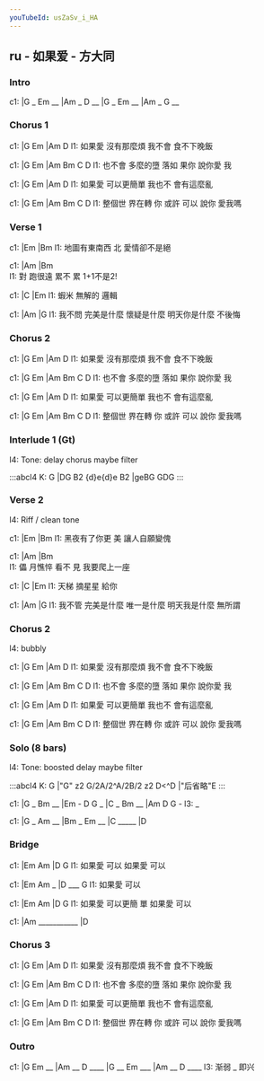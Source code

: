 ```yaml
---
youTubeId: usZaSv_i_HA
---
```


## ru - 如果爱 - 方大同

### Intro

c1: |G _ Em __ |Am _ D __ |G _ Em __ |Am _ G __

### Chorus 1

c1: |G       Em        |Am      D
l1:   如果愛 沒有那麼煩  我不會 食不下晚飯

c1: |G       Em      |Am   Bm   C      D
l1:   也不會 多麼的墮 落如 果你 說你愛 我

c1: |G       Em        |Am      D
l1:   如果愛 可以更簡單  我也不 會有這麼亂

c1: |G       Em       |Am   Bm   C    D
l1:   整個世 界在轉 你 或許 可以 說你 愛我嗎

### Verse 1

c1: |Em            |Bm
l1:    地圖有東南西 北 愛情卻不是絕

c1: |Am            |Bm          
l1:  對 跑很遠 累不 累 1+1不是2!

c1: |C          |Em
l1:  蝦米 無解的 邏輯

c1:       |Am                   |G
l1: 我不問 完美是什麼 懷疑是什麼 明天你是什麼 不後悔

### Chorus 2

c1: |G       Em        |Am      D
l1:   如果愛 沒有那麼煩  我不會 食不下晚飯

c1: |G       Em      |Am   Bm   C      D
l1:   也不會 多麼的墮 落如 果你 說你愛 我

c1: |G       Em        |Am      D
l1:   如果愛 可以更簡單  我也不 會有這麼亂

c1: |G       Em       |Am   Bm   C    D
l1:   整個世 界在轉 你 或許 可以 說你 愛我嗎

### Interlude 1 (Gt)

l4: Tone: delay chorus maybe filter

:::abcl4
K: G
|DG B2 {d}e{d}e B2 |geBG GDG
:::

### Verse 2

l4: Riff / clean tone

c1: |Em            |Bm
l1:    黑夜有了你更 美 讓人自願變傀

c1: |Am            |Bm          
l1:  儡 月憔悴 看不 見 我要爬上一座

c1: |C          |Em
l1:  天梯 摘星星 給你

c1:       |Am                   |G
l1: 我不管 完美是什麼 唯一是什麼 明天我是什麼 無所謂

### Chorus 2

l4: bubbly

c1: |G       Em        |Am      D
l1:   如果愛 沒有那麼煩  我不會 食不下晚飯

c1: |G       Em      |Am   Bm   C      D
l1:   也不會 多麼的墮 落如 果你 說你愛 我

c1: |G       Em        |Am      D
l1:   如果愛 可以更簡單  我也不 會有這麼亂

c1: |G       Em       |Am   Bm   C    D
l1:   整個世 界在轉 你 或許 可以 說你 愛我嗎

### Solo (8 bars)

l4: Tone: boosted delay maybe filter

:::abcl4
K: G
|"G" z2 G/2A/2^A/2B/2 z2 D<^D |"后省略"E 
:::

c1: |G _ Bm __ |Em - D G _ |C _ Bm __ |Am D G -
l3:  _

c1: |G _ Am __ |Bm _ Em __ |C _____ |D

### Bridge

c1: |Em      Am  |D       G
l1:   如果愛 可以  如果愛 可以

c1: |Em      Am  _ |D   ___    G
l1:   如果愛 可以

c1: |Em      Am      |D         G
l1:   如果愛 可以更簡 單 如果愛 可以 

c1: |Am  ___________ |D

### Chorus 3

c1: |G       Em        |Am      D
l1:   如果愛 沒有那麼煩  我不會 食不下晚飯

c1: |G       Em      |Am   Bm   C      D
l1:   也不會 多麼的墮 落如 果你 說你愛 我

c1: |G       Em        |Am      D
l1:   如果愛 可以更簡單  我也不 會有這麼亂

c1: |G       Em       |Am   Bm   C    D
l1:   整個世 界在轉 你 或許 可以 說你 愛我嗎

### Outro

c1: |G      Em  __ |Am __ D ____ |G __ Em ___ |Am __ D ____ 
l3:  渐弱 _ 即兴

